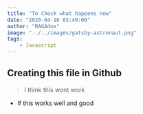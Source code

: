 ```yaml
---
title: "To Check what happens now"
date: "2020-04-16 03:49:00"
author: "RAGAdox"
image: "../../images/gatsby-astronaut.png"
tags:
    - Javascript
---
```

## Creating this file in Github  
>I think this wont work  
* If this works well and good 

